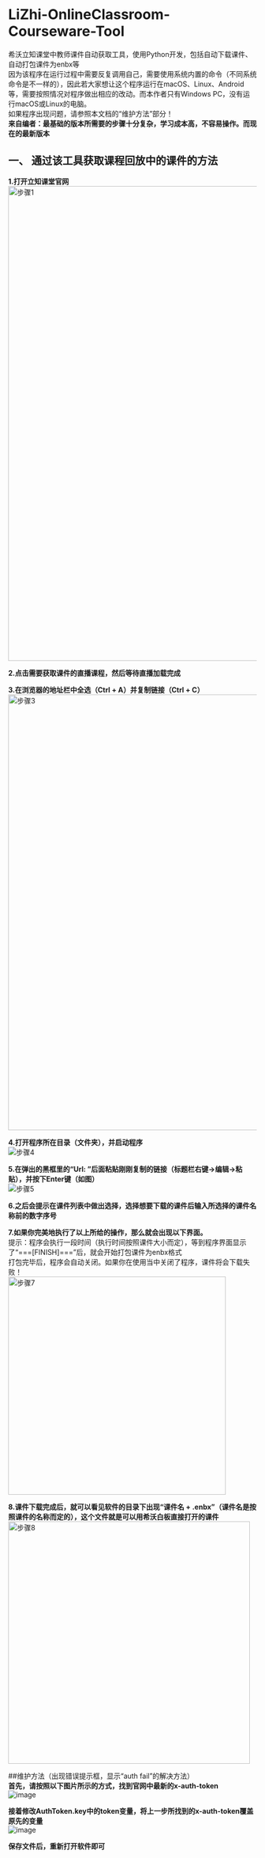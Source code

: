 # LiZhi-OnlineClassroom-Courseware-Tool  
希沃立知课堂中教师课件自动获取工具，使用Python开发，包括自动下载课件、自动打包课件为enbx等  
因为该程序在运行过程中需要反复调用自己，需要使用系统内置的命令（不同系统命令是不一样的），因此若大家想让这个程序运行在macOS、Linux、Android等，需要按照情况对程序做出相应的改动。而本作者只有Windows PC，没有运行macOS或Linux的电脑。  
如果程序出现问题，请参照本文档的“维护方法”部分！   
**来自编者：最基础的版本所需要的步骤十分复杂，学习成本高，不容易操作。而现在的最新版本**  

## 一、 通过该工具获取课程回放中的课件的方法  
**1.打开立知课堂官网**  
<img width="960" alt="步骤1" src="https://user-images.githubusercontent.com/79049368/164376453-89c8591d-0809-4662-af44-d2401bcb70b7.PNG">

**2.点击需要获取课件的直播课程，然后等待直播加载完成**  

**3.在浏览器的地址栏中全选（Ctrl + A）并复制链接（Ctrl + C）**  
<img width="881" alt="步骤3" src="https://user-images.githubusercontent.com/79049368/164584235-69c660ac-6fad-44cd-85e7-fc6f9f5dfdc7.PNG">

**4.打开程序所在目录（文件夹），并启动程序**  
![步骤4](https://user-images.githubusercontent.com/79049368/165438884-ee3a4959-2961-4480-a480-611582525c25.png)

**5.在弹出的黑框里的“Url: ”后面粘贴刚刚复制的链接（标题栏右键->编辑->粘贴），并按下Enter键（如图）**  
![步骤5](https://user-images.githubusercontent.com/79049368/165437929-1b36b1b0-8279-4681-864c-034743ffb0fd.png)

**6.之后会提示在课件列表中做出选择，选择想要下载的课件后输入所选择的课件名称前的数字序号**  

**7.如果你完美地执行了以上所给的操作，那么就会出现以下界面。**  
提示：程序会执行一段时间（执行时间按照课件大小而定），等到程序界面显示了“===[FINISH]===”后，就会开始打包课件为enbx格式  
打包完毕后，程序会自动关闭。如果你在使用当中关闭了程序，课件将会下载失败！  
<img width="441" alt="步骤7" src="https://user-images.githubusercontent.com/79049368/164379009-620a710f-ce9a-49b9-8f42-d34fded1ac73.PNG">

**8.课件下载完成后，就可以看见软件的目录下出现“课件名 + .enbx”（课件名是按照课件的名称而定的），这个文件就是可以用希沃白板直接打开的课件**  
<img width="490" alt="步骤8" src="https://user-images.githubusercontent.com/79049368/164380886-99aa36d4-e4ea-4aac-b84c-772070ba45fa.PNG">


##维护方法（出现错误提示框，显示“auth fail”的解决方法）   
**首先，请按照以下图片所示的方式，找到官网中最新的x-auth-token**   
![image](https://user-images.githubusercontent.com/79049368/169180912-a4596f5c-24c6-44e7-aa95-f0f99e27c498.png)   

**接着修改AuthToken.key中的token变量，将上一步所找到的x-auth-token覆盖原先的变量**   
![image](https://user-images.githubusercontent.com/79049368/189658251-062e344e-5fbd-4781-8c4e-0035698bf6fa.png)
   
**保存文件后，重新打开软件即可**
